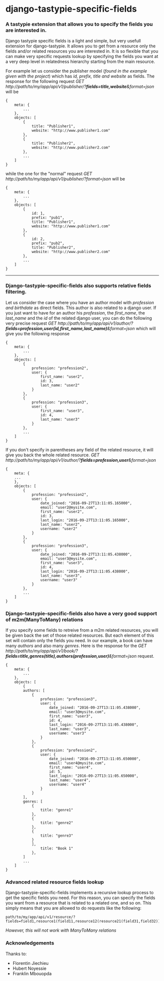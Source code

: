 # django-tastypie-specific-fields
### A tastypie extension that allows you to specify the fields you are interested in.

Django tastypie specific fields is a light and simple, but very usefull extension for django-tastypie. It allows you to get from a resource only the fields and/or related resources you are interested in. It is so flexible that you can make very specific requests lookup by specifying the fields you want at a very deep level in relatedness hierarchy starting from the main resource.

For example let us consider the publisher model (*found in the example given with the project*) which has *id, prefix, title and website* as fields. The response for the following request _GET http://path/to/my/app/api/v1/publisher/?**fields=title,website**&format=json_ will be

    {
        meta: {
            ...
        },
        objects: [
            {
                title: "Publisher1",
                website: "http://www.publisher1.com"
            },
            {
                title: "Publisher2",
                website: "http://www.publisher2.com"
            },
            ...
        ]
    }
    
while the one for the "normal" request _GET http://path/to/my/app/api/v1/publisher/?format=json_ will be

    {
        meta: {
            ...
        },
        objects: [
            {
                id: 1,
                prefix: "pub1",
                title: "Publisher1",
                website: "http://www.publisher1.com"
            },
            {
                id: 2,
                prefix: "pub2",
                title: "Publisher2",
                website: "http://www.publisher2.com"
            },
            ...
        ]
    }
    
---------------------    
### Django-tastypie-specific-fields also supports **relative fields filtering**.

Let us consider the case where you have an author model with *profession and birthdate* as direct fields. This author is also related to a django user.
If you just want to have for an author his *profession*, the *first_name*, the *last_name* and the *id* of the related django user, you can do the following very precise request _GET http://path/to/my/app/api/v1/author/?**fields=profession,user(id,first_name,last_name)**&format=json_ which will give you the following response

    {
        meta: {
            ...
        },
        objects: [
            {
                profession: "profession2",
                user: {
                    first_name: "user2",
                    id: 3,
                    last_name: "user2"
                }
            },
            {
                profession: "profession3",
                user: {
                    first_name: "user3",
                    id: 4,
                    last_name: "user3"
                }
            },
            ...
        ]
    }
    
If you don't specify in parentheses any field of the related resource, it will give you back the whole related resource.
 _GET http://path/to/my/app/api/v1/author/?**fields=profession,user**&format=json_
 
    {
        meta: {
        ...
        },
        objects: [
            {
                profession: "profession2",
                user: {
                    date_joined: "2016-09-27T13:11:05.165000",
                    email: "user2@mysite.com",
                    first_name: "user2",
                    id: 3,
                    last_login: "2016-09-27T13:11:05.165000",
                    last_name: "user2",
                    username: "user2"
                }
            },
            {
                profession: "profession3",
                user: {
                    date_joined: "2016-09-27T13:11:05.438000",
                    email: "user3@mysite.com",
                    first_name: "user3",
                    id: 4,
                    last_login: "2016-09-27T13:11:05.438000",
                    last_name: "user3",
                    username: "user3"
                }
            },
            ...
        ]
    }
    
### Django-tastypie-specific-fields also have a very good support of **m2m(ManyToMany) relations**
If you specify some fields to retreive from a m2m related resources, you will be given back the set of those related resources. But each element of this set will contain only the fields you need.
In our example, a book can have many *authors* and also many *genres*.
Here is the response for the _GET http://path/to/my/app/api/v1/book/?**fields=title,genres(title),authors(profession,user)**&format=json_ request.

    {
        meta: {
            ...
        },
        objects: [
            {
            authors: [
                {
                    profession: "profession3",
                    user: {
                        date_joined: "2016-09-27T13:11:05.438000",
                        email: "user3@mysite.com",
                        first_name: "user3",
                        id: 4,
                        last_login: "2016-09-27T13:11:05.438000",
                        last_name: "user3",
                        username: "user3"
                    }
                },
                {
                    profession: "profession2",
                    user: {
                        date_joined: "2016-09-27T13:11:05.650000",
                        email: "user4@mysite.com",
                        first_name: "user4",
                        id: 5,
                        last_login: "2016-09-27T13:11:05.650000",
                        last_name: "user4",
                        username: "user4"
                    }
                }
            ],
            genres: [
                {
                    title: "genre1"
                },
                {
                    title: "genre2"
                },
                {
                    title: "genre3"
                }
                ],
                    title: "Book 1"
                },
            ]
            ...
        ]
    }

### Advanced related resource fields lookup
Django-tastypie-specific-fields implements a recursive lookup process to get the specific fields you need.
For this reason, you can specify the fields you want from a resource that is related to a related one, and so on.
This simply means that you are allowed to do requests like the following: 
    
    path/to/my/app/api/v1/resource/?fields=field1,resource1(field11,resource12(resource21(field31,field32))

*However, this will not work with ManyToMany relations*

### Acknowledgements
Thanks to:
* Florentin Jiechieu
* Hubert Noyessie
* Franklin Mbouopda
